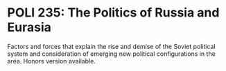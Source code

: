 # POLI 235: The Politics of Russia and Eurasia

Factors and forces that explain the rise and demise of the Soviet political system and consideration of emerging new political configurations in the area. Honors version available.